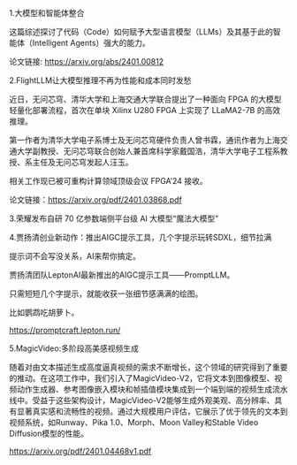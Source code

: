 1.大模型和智能体整合

这篇综述探讨了代码（Code）如何赋予大型语言模型（LLMs）及其基于此的智能体（Intelligent Agents）强大的能力。

论文链接: https://arxiv.org/abs/2401.00812

2.FlightLLM让大模型推理不再为性能和成本同时发愁

近日，无问芯穹、清华大学和上海交通大学联合提出了一种面向 FPGA 的大模型轻量化部署流程，首次在单块 Xilinx U280 FPGA 上实现了 LLaMA2-7B 的高效推理。

第一作者为清华大学电子系博士及无问芯穹硬件负责人曾书霖，通讯作者为上海交通大学副教授、无问芯穹联合创始人兼首席科学家戴国浩，清华大学电子工程系教授、系主任及无问芯穹发起人汪玉。

相关工作现已被可重构计算领域顶级会议 FPGA’24 接收。

论文链接：https://arxiv.org/pdf/2401.03868.pdf

3.荣耀发布自研 70 亿参数端侧平台级 AI 大模型“魔法大模型”

4.贾扬清创业新动作：推出AIGC提示工具，几个字提示玩转SDXL，细节拉满

提示词不会写没关系，AI来帮你搞定。

贾扬清团队LeptonAI最新推出的AIGC提示工具——PromptLLM。

只需短短几个字提示，就能收获一张细节感满满的绘图。

比如鹦鹉吃胡萝卜。

https://promptcraft.lepton.run/

5.MagicVideo:多阶段高美感视频生成

随着对由文本描述生成高度逼真视频的需求不断增长，这个领域的研究得到了重要的推动。在这项工作中，我们引入了MagicVideo-V2，它将文本到图像模型、视频动作生成器、参考图像嵌入模块和帧插值模块集成到一个端到端的视频生成流水线中。受益于这些架构设计，MagicVideo-V2能够生成外观美观、高分辨率、具有显著真实感和流畅性的视频。通过大规模用户评估，它展示了优于领先的文本到视频系统，如Runway、Pika 1.0、Morph、Moon Valley和Stable Video Diffusion模型的性能。

https://arxiv.org/pdf/2401.04468v1.pdf


